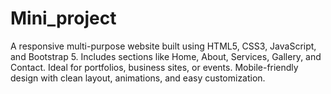 # Mini_project
A responsive multi-purpose website built using HTML5, CSS3, JavaScript, and Bootstrap 5. Includes sections like Home, About, Services, Gallery, and Contact. Ideal for portfolios, business sites, or events. Mobile-friendly design with clean layout, animations, and easy customization.
